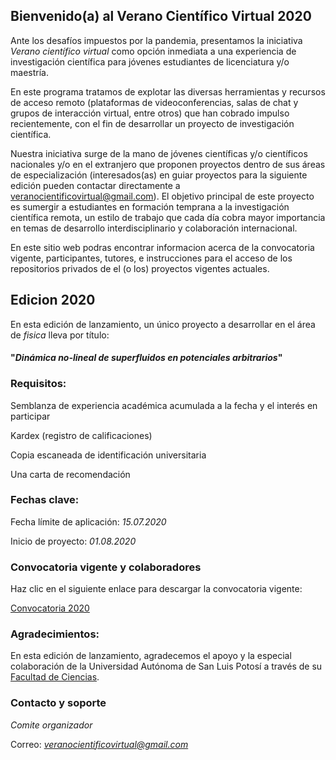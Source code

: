## Bienvenido(a) al Verano Científico Virtual 2020

Ante los desafíos impuestos por la pandemia, presentamos la iniciativa _Verano científico virtual_ como opción inmediata a una experiencia de investigación científica para jóvenes estudiantes de licenciatura y/o maestría.

En este programa tratamos de explotar las diversas herramientas y recursos de acceso remoto (plataformas de videoconferencias, salas de chat y grupos de interacción virtual, entre otros) que han cobrado impulso recientemente, con el fin de desarrollar un proyecto de investigación científica.

Nuestra iniciativa surge de la mano de jóvenes científicas y/o científicos nacionales y/o en el extranjero que proponen proyectos dentro de sus áreas de especialización (interesados(as) en guiar proyectos para la siguiente edición pueden contactar directamente a veranocientificovirtual@gmail.com). El objetivo principal de este proyecto es sumergir a estudiantes en formación temprana a la investigación científica remota, un estilo de trabajo que cada día cobra mayor importancia en temas de desarrollo interdisciplinario y colaboración internacional.

En este sitio web podras encontrar informacion acerca de la convocatoria vigente, participantes, tutores, e instrucciones para el acceso de los repositorios privados de el (o los) proyectos vigentes actuales.

## Edicion 2020
En esta edición de lanzamiento, un único proyecto a desarrollar en el área de _fisica_ lleva por título:

#### "_Dinámica no-lineal de superfluidos en potenciales arbitrarios_"

### Requisitos:
Semblanza de experiencia académica acumulada a la fecha y el interés en participar

Kardex (registro de calificaciones)

Copia escaneada de identificación universitaria

Una carta de recomendación

### Fechas clave:

Fecha límite de aplicación: *15.07.2020*

Inicio de proyecto: *01.08.2020*

### Convocatoria vigente y colaboradores
Haz clic en el siguiente enlace para descargar la convocatoria vigente:

[Convocatoria 2020](https://veranocientificovirtual.github.io/docs/convocatoria_borrador.pdf)

### Agradecimientos:
En esta edición de lanzamiento, agradecemos el apoyo y la especial colaboración de la Universidad Autónoma de San Luis Potosí a través de su [Facultad de Ciencias](http://www.fc.uaslp.mx).

### Contacto y soporte
*Comite organizador*

Correo: *veranocientificovirtual@gmail.com*

